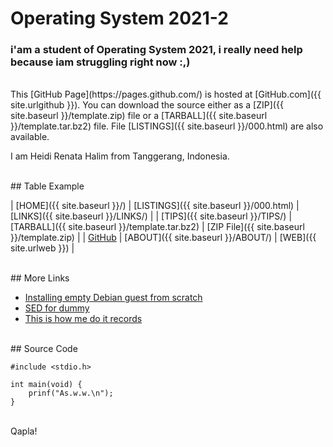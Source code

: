 # Operating System 2021-2
### i'am a student of Operating System 2021, i really need help because iam struggling right now :,)

<br>
This [GitHub Page](https://pages.github.com/) is hosted at [GitHub.com]({{ site.urlgithub }}).
You can download the source either as a
[ZIP]({{ site.baseurl }}/template.zip) file or a
[TARBALL]({{ site.baseurl }}/template.tar.bz2) file.
File [LISTINGS]({{ site.baseurl }}/000.html) are also available.

I am Heidi Renata Halim from Tanggerang, Indonesia.

<br>
## Table Example

| [HOME]({{ site.baseurl }}/) | [LISTINGS]({{ site.baseurl }}/000.html) | [LINKS]({{ site.baseurl }}/LINKS/) |
| [TIPS]({{ site.baseurl }}/TIPS/) | [TARBALL]({{ site.baseurl }}/template.tar.bz2) | [ZIP File]({{ site.baseurl }}/template.zip) |
| [GitHub]({{https://github.com/heidi240602}}) | [ABOUT]({{ site.baseurl }}/ABOUT/) | [WEB]({{ site.urlweb }}) |

<br>
## More Links

* [Installing empty Debian guest from scratch](https://osp4diss.vlsm.org/#idx02b)
* [SED for dummy](https://www.maketecheasier.com/beginners-guide-to-sed-linux/)
* [This is how me do it records](https://doit.vlsm.org/)

<br>
## Source Code

```
#include <stdio.h>

int main(void) {
    prinf("As.w.w.\n");
}

```

<br>
Qapla!

